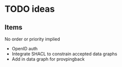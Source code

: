 # TODO ideas

## Items

No order or priority implied

* OpenID auth
* Integrate SHACL to constrain accepted data graphs
* Add in data graph for provpingback
